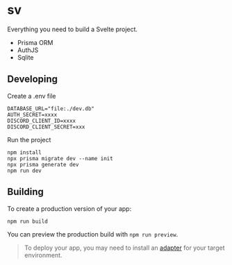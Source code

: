 # sv

Everything you need to build a Svelte project.

* Prisma ORM
* AuthJS
* Sqlite

## Developing

Create a .env file
```
DATABASE_URL="file:./dev.db"
AUTH_SECRET=xxxx
DISCORD_CLIENT_ID=xxxx
DISCORD_CLIENT_SECRET=xxx
```

Run the project
```
npm install
npx prisma migrate dev --name init
npx prisma generate dev
npm run dev
```

## Building

To create a production version of your app:

```bash
npm run build
```

You can preview the production build with `npm run preview`.

> To deploy your app, you may need to install an [adapter](https://svelte.dev/docs/kit/adapters) for your target environment.
